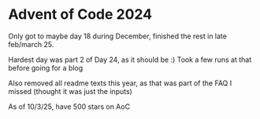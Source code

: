 # Advent of Code 2024

Only got to maybe day 18 during December, finished the rest in late feb/march 25.

Hardest day was part 2 of Day 24, as it should be :) Took a few runs at that before going for a blog

Also removed all readme texts this year, as that was part of the FAQ I missed (thought it was just the inputs)

As of 10/3/25, have 500 stars on AoC
